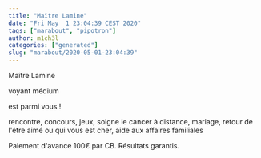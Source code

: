 ```yaml
---
title: "Maître Lamine"
date: "Fri May  1 23:04:39 CEST 2020"
tags: ["marabout", "pipotron"]
author: m1ch3l
categories: ["generated"]
slug: "marabout/2020-05-01-23:04:39"
---
```


Maître Lamine

voyant médium

est parmi vous !

rencontre, concours, jeux, soigne le cancer à distance, mariage, retour de l'être aimé ou qui vous est cher, aide aux affaires familiales

Paiement d'avance 100€ par CB. Résultats garantis.
